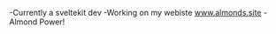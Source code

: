 -Currently a sveltekit dev
-Working on my webiste www.almonds.site
-Almond Power!

<!---
Chargde-Porcupine/Chargde-Porcupine is a ✨ special ✨ repository because its `README.md` (this file) appears on your GitHub profile.
You can click the Preview link to take a look at your changes.
--->
